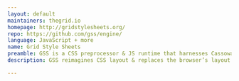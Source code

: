 ```yaml
---
layout: default
maintainers: thegrid.io
homepage: http://gridstylesheets.org/
repo: https://github.com/gss/engine/
language: JavaScript + more
name: Grid Style Sheets
preamble: GSS is a CSS preprocessor & JS runtime that harnesses Cassowary.js
description: GSS reimagines CSS layout & replaces the browser’s layout engine with one that harnesses the Cassowary Constraint Solver — the same algorithm Apple uses to compute native layout.

---
```

